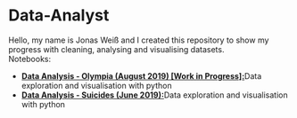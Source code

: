 # Data-Analyst

Hello, my name is Jonas Weiß and I created this repository to show my progress with cleaning, analysing and visualising datasets.<br>
Notebooks:
* <a href="https://github.com/Overflowed10/Data-Analysis/blob/master/Data%20Analysis%20-%20Olympia.ipynb"><b>Data Analysis - Olympia (August 2019) [Work in Progress]:</b></a>Data exploration and visualisation with python
* <a href="https://github.com/Overflowed10/Data-Analysis/blob/master/Data%20Analysis%20-%20Suicides.ipynb"><b>Data Analysis - Suicides (June 2019):</b></a>Data exploration and visualisation with python

